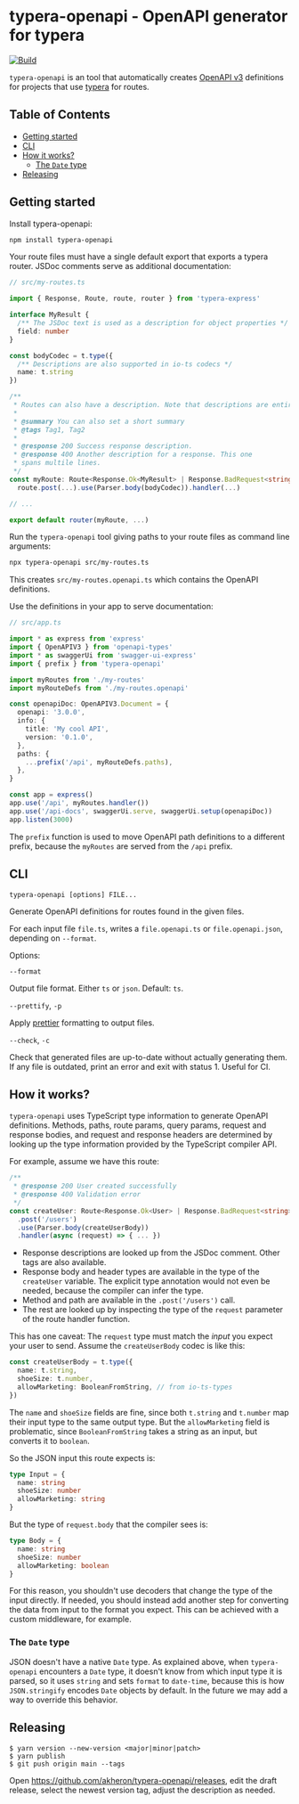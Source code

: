 # typera-openapi - OpenAPI generator for typera

[![Build](https://github.com/akheron/typera-openapi/actions/workflows/tests.yml/badge.svg?branch=main)](https://github.com/akheron/typera-openapi/actions/workflows/tests.yml)

`typera-openapi` is an tool that automatically creates [OpenAPI v3] definitions
for projects that use [typera] for routes.

<!-- START doctoc generated TOC please keep comment here to allow auto update -->
<!-- DON'T EDIT THIS SECTION, INSTEAD RE-RUN doctoc TO UPDATE -->

## Table of Contents

- [Getting started](#getting-started)
- [CLI](#cli)
- [How it works?](#how-it-works)
  - [The `Date` type](#the-date-type)
- [Releasing](#releasing)

<!-- END doctoc generated TOC please keep comment here to allow auto update -->

## Getting started

Install typera-openapi:

```sh
npm install typera-openapi
```

Your route files must have a single default export that exports a typera router.
JSDoc comments serve as additional documentation:

```typescript
// src/my-routes.ts

import { Response, Route, route, router } from 'typera-express'

interface MyResult {
  /** The JSDoc text is used as a description for object properties */
  field: number
}

const bodyCodec = t.type({
  /** Descriptions are also supported in io-ts codecs */
  name: t.string
})

/**
 * Routes can also have a description. Note that descriptions are entirely optional.
 *
 * @summary You can also set a short summary
 * @tags Tag1, Tag2
 *
 * @response 200 Success response description.
 * @response 400 Another description for a response. This one
 * spans multile lines.
 */
const myRoute: Route<Response.Ok<MyResult> | Response.BadRequest<string>> =
  route.post(...).use(Parser.body(bodyCodec)).handler(...)

// ...

export default router(myRoute, ...)
```

Run the `typera-openapi` tool giving paths to your route files as command line
arguments:

```sh
npx typera-openapi src/my-routes.ts
```

This creates `src/my-routes.openapi.ts` which contains the OpenAPI definitions.

Use the definitions in your app to serve documentation:

```typescript
// src/app.ts

import * as express from 'express'
import { OpenAPIV3 } from 'openapi-types'
import * as swaggerUi from 'swagger-ui-express'
import { prefix } from 'typera-openapi'

import myRoutes from './my-routes'
import myRouteDefs from './my-routes.openapi'

const openapiDoc: OpenAPIV3.Document = {
  openapi: '3.0.0',
  info: {
    title: 'My cool API',
    version: '0.1.0',
  },
  paths: {
    ...prefix('/api', myRouteDefs.paths),
  },
}

const app = express()
app.use('/api', myRoutes.handler())
app.use('/api-docs', swaggerUi.serve, swaggerUi.setup(openapiDoc))
app.listen(3000)
```

The `prefix` function is used to move OpenAPI path definitions to a different
prefix, because the `myRoutes` are served from the `/api` prefix.

## CLI

```
typera-openapi [options] FILE...
```

Generate OpenAPI definitions for routes found in the given files.

For each input file `file.ts`, writes a `file.openapi.ts` or
`file.openapi.json`, depending on `--format`.

Options:

`--format`

Output file format. Either `ts` or `json`. Default: `ts`.

`--prettify`, `-p`

Apply [prettier] formatting to output files.

`--check`, `-c`

Check that generated files are up-to-date without actually generating them. If
any file is outdated, print an error and exit with status 1. Useful for CI.

## How it works?

`typera-openapi` uses TypeScript type information to generate OpenAPI
definitions. Methods, paths, route params, query params, request and response
bodies, and request and response headers are determined by looking up the type
information provided by the TypeScript compiler API.

For example, assume we have this route:

```typescript
/**
 * @response 200 User created successfully
 * @response 400 Validation error
 */
const createUser: Route<Response.Ok<User> | Response.BadRequest<string>> = route
  .post('/users')
  .use(Parser.body(createUserBody))
  .handler(async (request) => { ... })
```

- Response descriptions are looked up from the JSDoc comment. Other tags are
  also available.
- Response body and header types are available in the type of the `createUser`
  variable. The explicit type annotation would not even be needed, because the
  compiler can infer the type.
- Method and path are available in the `.post('/users')` call.
- The rest are looked up by inspecting the type of the `request` parameter of
  the route handler function.

This has one caveat: The `request` type must match the _input_ you expect your
user to send. Assume the `createUserBody` codec is like this:

```typescript
const createUserBody = t.type({
  name: t.string,
  shoeSize: t.number,
  allowMarketing: BooleanFromString, // from io-ts-types
})
```

The `name` and `shoeSize` fields are fine, since both `t.string` and `t.number`
map their input type to the same output type. But the `allowMarketing` field is
problematic, since `BooleanFromString` takes a string as an input, but converts
it to `boolean`.

So the JSON input this route expects is:

```typescript
type Input = {
  name: string
  shoeSize: number
  allowMarketing: string
}
```

But the type of `request.body` that the compiler sees is:

```typescript
type Body = {
  name: string
  shoeSize: number
  allowMarketing: boolean
}
```

For this reason, you shouldn't use decoders that change the type of the input
directly. If needed, you should instead add another step for converting the data
from input to the format you expect. This can be achieved with a custom
middleware, for example.

### The `Date` type

JSON doesn't have a native `Date` type. As explained above, when
`typera-openapi` encounters a `Date` type, it doesn't know from which input type
it is parsed, so it uses `string` and sets `format` to `date-time`, because this
is how `JSON.stringify` encodes `Date` objects by default. In the future we may
add a way to override this behavior.

## Releasing

```
$ yarn version --new-version <major|minor|patch>
$ yarn publish
$ git push origin main --tags
```

Open https://github.com/akheron/typera-openapi/releases, edit the draft release,
select the newest version tag, adjust the description as needed.

[openapi v3]: https://swagger.io/specification/
[typera]: https://github.com/akheron/typera
[prettier]: https://prettier.io
